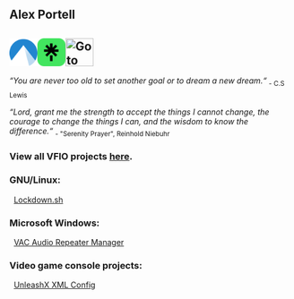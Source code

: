 ## Alex Portell
[<img title="Go to another Git repository (Codeberg)" align="left" width="50" height="50" src="/codeberg.org.png"/>](https://codeberg.org/portellam)
[<img title="Go to Linktree" align="left" width="50" height="50" src="/linktr.ee.png"/>](https://linktr.ee/alexportell)
[<img title="Go to LinkedIn" align="left" width="50" height="50" src="/linkedin.com.ico"/>](https://linkedin.com/in/portellam)
</br></br>
---
*“You are never too old to set another goal or to dream a new dream.“* <sub>- C.S Lewis</sub>

*“Lord, grant me the strength to accept the things I cannot change,
the courage to change the things I can,
and the wisdom to know the difference.“* <sub>- "Serenity Prayer", Reinhold Niebuhr</sub>

### View all VFIO projects [here][github04].
### GNU/Linux:

&nbsp;&nbsp;[Lockdown.sh][github01]

### Microsoft Windows:

&nbsp;&nbsp;[VAC Audio Repeater Manager][github03]

### Video game console projects:

&nbsp;&nbsp;[UnleashX XML Config][github02]

[codeberg01]: https://github.com/portellam/lockdown.sh
[github01]:   https://github.com/portellam/lockdown.sh
[codeberg02]: https://codeberg.org/portellam/unleashx-xml-config
[github02]:   https://github.com/portellam/unleashx-xml-config
[codeberg03]: https://codeberg.org/portellam/vac-audio-repeater-manager
[github03]:   https://github.com/portellam/vac-audio-repeater-manager
[codeberg04]: https://github.com/portellam/vfio-collection
[github04]:   https://github.com/portellam/vfio-collection